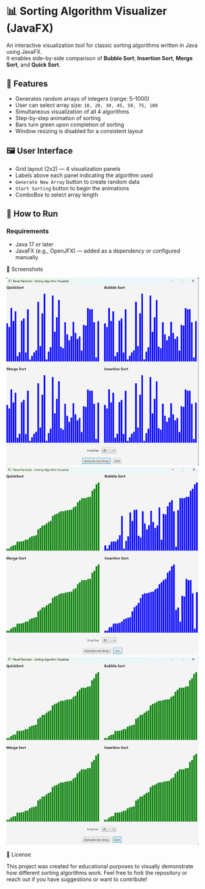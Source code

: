 # 📊 Sorting Algorithm Visualizer (JavaFX)

An interactive visualization tool for classic sorting algorithms written in Java using JavaFX.  
It enables side-by-side comparison of **Bubble Sort**, **Insertion Sort**, **Merge Sort**, and **Quick Sort**.

## 🧠 Features

- Generates random arrays of integers (range: 5–1000)
- User can select array size: `10, 20, 30, 45, 50, 75, 100`
- Simultaneous visualization of all 4 algorithms
- Step-by-step animation of sorting
- Bars turn green upon completion of sorting
- Window resizing is disabled for a consistent layout

## 🖼️ User Interface

- Grid layout (2x2) — 4 visualization panels
- Labels above each panel indicating the algorithm used
- `Generate New Array` button to create random data
- `Start Sorting` button to begin the animations
- ComboBox to select array length

## 🚀 How to Run

### Requirements

- Java 17 or later
- JavaFX (e.g., OpenJFX) — added as a dependency or configured manually

📸 Screenshots

![Image Alt](https://github.com/pawel-rachocki/SortingAlgorithmsApp/blob/main/screenshots/SortingVisualizer_1.png?raw=true)
![Image Alt](https://github.com/pawel-rachocki/SortingAlgorithmsApp/blob/main/screenshots/SortingVisualizer_2.png?raw=true)
![Image Alt](https://github.com/pawel-rachocki/SortingAlgorithmsApp/blob/main/screenshots/SortingVisualizer_3.png?raw=true)


📄 License

This project was created for educational purposes to visually demonstrate how different sorting algorithms work.
Feel free to fork the repository or reach out if you have suggestions or want to contribute!

